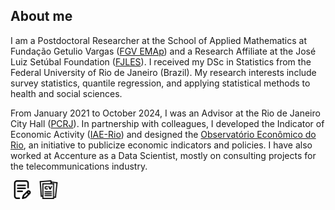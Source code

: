## About me

I am a Postdoctoral Researcher at the School of Applied Mathematics at Fundação Getulio Vargas ([FGV EMAp](https://emap.fgv.br/)) and a Research Affiliate at the José Luiz Setúbal Foundation ([FJLES](https://fundacaojles.org.br/n/)). I received my DSc in Statistics from the Federal University of Rio de Janeiro (Brazil). My research interests include survey statistics, quantile regression, and applying statistical methods to health and social sciences.

From January 2021 to October 2024, I was an Advisor at the Rio de Janeiro City Hall ([PCRJ](https://prefeitura.rio/)). In partnership with colleagues, I developed the Indicator of Economic Activity ([IAE-Rio](https://github.com/marcuslavagnole/iae_rio)) and designed the [Observatório Econômico do Rio](https://observatorioeconomico.rio/), an initiative to publicize economic indicators and policies. I have also worked at Accenture as a Data Scientist, mostly on consulting projects for the telecommunications industry. <be>

&nbsp;[<img src="writing.png" width="30" height="30">](https://github.com/marcuslavagnole/Research)&nbsp; &nbsp;[<img src="curriculum_vitae.png" width="30" height="30">](https://github.com/marcuslavagnole/marcuslavagnole/blob/main/CV.pdf)

<!--
&nbsp;[<img src="work_in_progress.png" width="30" height="30">](https://github.com/marcuslavagnole/Work_in_progress) &nbsp; 

&nbsp; &nbsp;[<img src="curriculum-vitae.png" width="30" height="30">](https://github.com/marcuslavagnole/marcuslavagnole/blob/main/CV.pdf)

You can reach me at [marcus.lavagnole@fgv.br](mailto:marcus.lavagnole@fgv.br). <be>

&nbsp; &nbsp;[<img src="email.png" width="30" height="30">](mailto:marcus.lavagnole@fgv.br) 

&nbsp;[<img src="lattes.png" width="30" height="30">](https://lattes.cnpq.br/5803567335277582) &nbsp; 

&nbsp; &nbsp;[<img src="email.png" width="30" height="30">](mailto:marcus.gerardus@fundacaojles.org.br)

[<img src="publications.png" width="30" height="30">](https://github.com/marcuslavagnole/Publications) &nbsp;

&nbsp;[<img src="curriculum-vitae.png" width="30" height="30">](https://github.com/marcuslavagnole/marcuslavagnole/blob/main/CV.pdf) &nbsp; &nbsp;[<img src="linkedin.png" width="30" height="30">](https://linkedin.com/in/marcus-l-nascimento-9b9625304) &nbsp; &nbsp;[<img src="email.png" width="30" height="30">](mailto:marcus.gerardus@fundacaojles.org.br)

&nbsp; &nbsp;[<img src="curriculum-vitae.png" width="30" height="30">](https://github.com/marcuslavagnole/marcuslavagnole/blob/main/CV.pdf) &nbsp; &nbsp;[<img src="lattes.png" width="30" height="30">](http://lattes.cnpq.br/5803567335277582)
-->

<!--
**marcuslavagnole/marcuslavagnole** is a ✨ _special_ ✨ repository because its `README.md` (this file) appears on your GitHub profile.

Here are some ideas to get you started:

- 🔭 I’m currently working on ...
- 🌱 I’m currently learning ...
- 👯 I’m looking to collaborate on ...
- 🤔 I’m looking for help with ...
- 💬 Ask me about ...
- 📫 How to reach me: ...
- 😄 Pronouns: ...
- ⚡ Fun fact: ...
-->

<!--
## Publications

(A full list can be found [here](https://github.com/marcuslavagnole/Publications))

### Methods

- Nascimento, M. L., Gonçalves, K. C. M. Bayesian quantile regression models for complex survey data under informative sampling. _Journal of Survey Statistics and Methodology_, 12(4), 1105-1130, 2024. <br> 
  [[link]](https://doi.org/10.1093/jssam/smae015) [[code]](https://github.com/marcuslavagnole/BWQR_Informative_Sampling)

### Applications

- Nascimento, M. L., Barreto, L. M. Improving crime count forecasts in the city of Rio de Janeiro via reconciliation. _Security Journal_, 37(4), 1597-1618, 2024. <br>
  [[link]](https://doi.org/10.1057/s41284-024-00433-5) [[code]](https://github.com/marcuslavagnole/Crime_forecast_reconciliation)
-->
